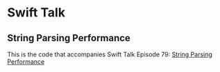 # Swift Talk
## String Parsing Performance

This is the code that accompanies Swift Talk Episode 79: [String Parsing Performance](https://talk.objc.io/episodes/S01E79-string-parsing-performance)
